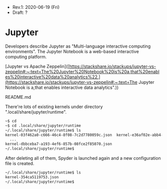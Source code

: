 * Rev.1: 2020-06-19 (Fri)
* Draft: ?

# Jupyter

Developers describe Jupyter as "Multi-language interactive computing environments". The Jupyter Notebook is a web-based interactive computing platform. 

[Jupyter vs Apache Zeppelin]([https://stackshare.io/stackups/jupyter-vs-zeppelin#:~:text=The%20Jupyter%20Notebook%20is%20a,that%20enables%20interactive%20data%20analytics%22.](https://stackshare.io/stackups/jupyter-vs-zeppelin#:~:text=The Jupyter Notebook is a,that enables interactive data analytics".))



README.md

There're lots of existing kernels under directory ".local/share/jupyter/runtime".
```bash
~$ cd
~$ cd .local/share/jupyter/runtime
~/.local/share/jupyter/runtime$ ls
kernel-03f462a0-c666-46c4-8f08-7c2d7780059c.json  kernel-e36af02e-abb4-4a62-8992-d2c0b78cf9f3.json
  ...
kernel-dbbceba7-a193-4ef6-857b-08fce2f85070.json
~/.local/share/jupyter/runtime$
```
After deleting all of them, Spyder is launched again and a new configuration file is created.
```bash
~/.local/share/jupyter/runtime$ ls
kernel-354ca5119753.json
~/.local/share/jupyter/runtime$ 
```
